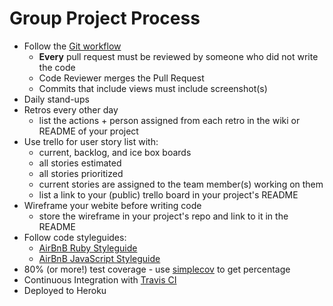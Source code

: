 # Group Project Process

* Follow the [Git workflow](../git-workflow.md)
	* **Every** pull request must be reviewed by someone who did not write the code
	* Code Reviewer merges the Pull Request
	* Commits that include views must include screenshot(s) 
* Daily stand-ups
* Retros every other day
	* list the actions + person assigned from each retro in the wiki or README of your project 
* Use trello for user story list with:
	* current, backlog, and ice box boards
	* all stories estimated
	* all stories prioritized
	* current stories are assigned to the team member(s) working on them
	* list a link to your (public) trello board in your project's README
* Wireframe your webite before writing code
	* store the wireframe in your project's repo and link to it in the README 
* Follow code styleguides:
	* [AirBnB Ruby Styleguide](https://github.com/airbnb/ruby)
	* [AirBnB JavaScript Styleguide](https://github.com/airbnb/javascript)
* 80% (or more!) test coverage - use [simplecov](https://www.ruby-toolbox.com/projects/simplecov) to get percentage
* Continuous Integration with [Travis CI](https://travis-ci.org/)
* Deployed to Heroku
